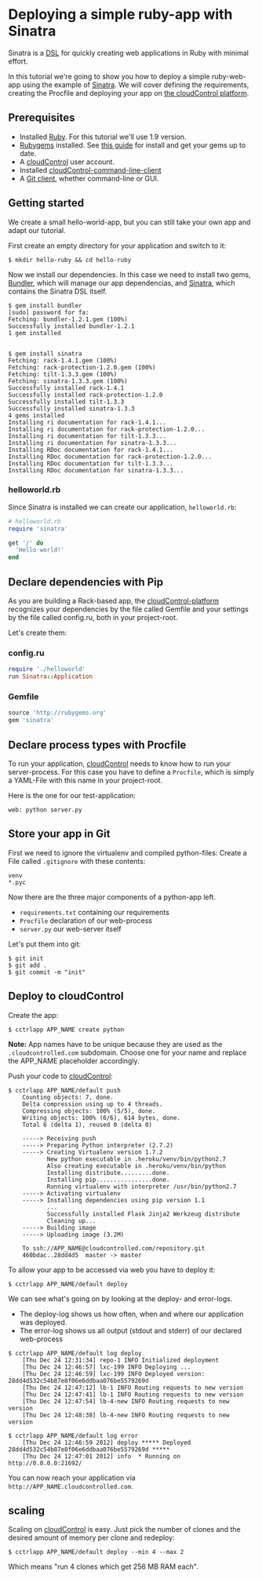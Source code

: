 # Deploying a simple ruby-app with Sinatra
Sinatra is a [DSL](http://en.wikipedia.org/wiki/Domain-specific_language) for quickly creating web applications in Ruby with minimal effort.

In this tutorial we're going to show you how to deploy a simple ruby-web-app
using the example of [Sinatra][sinatra]. We will cover defining
the requirements, creating the Procfile and deploying your app on 
[the cloudControl platform][cloudControl].


## Prerequisites
*   Installed [Ruby](http://www.ruby-lang.org/). For this tutorial we'll use 1.9 version.
* [Rubygems][rubygems] installed. See [this guide](http://rubygems.org/pages/download) for install and get your gems up to date.
*   A [cloudControl][cloudControl] user account.
*   Installed [cloudControl-command-line-client][cloudControl-doc-cmdline]
*   A [Git client](http://git-scm.com/), whether command-line or GUI. 


## Getting started
We create a small hello-world-app, but you can still take your own app and
adapt our tutorial.

First create an empty directory for your application and switch to it:

	$ mkdir hello-ruby && cd hello-ruby

Now we install our dependencies. In this case we need to install two gems, [Bundler](http://rubygems.org/gems/bundler), which will manage our app dependencias, and [Sinatra](http://rubygems.org/gems/sinatra), which contains the Sinatra DSL itself.

	$ gem install bundler
	[sudo] password for fa: 
	Fetching: bundler-1.2.1.gem (100%)
	Successfully installed bundler-1.2.1
	1 gem installed


	$ gem install sinatra
	Fetching: rack-1.4.1.gem (100%)
	Fetching: rack-protection-1.2.0.gem (100%)
	Fetching: tilt-1.3.3.gem (100%)
	Fetching: sinatra-1.3.3.gem (100%)
	Successfully installed rack-1.4.1
	Successfully installed rack-protection-1.2.0	
	Successfully installed tilt-1.3.3
	Successfully installed sinatra-1.3.3
	4 gems installed
	Installing ri documentation for rack-1.4.1...
	Installing ri documentation for rack-protection-1.2.0...
	Installing ri documentation for tilt-1.3.3...
	Installing ri documentation for sinatra-1.3.3...
	Installing RDoc documentation for rack-1.4.1...
	Installing RDoc documentation for rack-protection-1.2.0...
	Installing RDoc documentation for tilt-1.3.3...
	Installing RDoc documentation for sinatra-1.3.3...

### helloworld.rb 
Since Sinatra is installed we can create our application, `helloworld.rb`: 

~~~ruby
# helloworld.rb
require 'sinatra'

get '/' do
  'Hello world!'
end
~~~

## Declare dependencies with Pip
As you are building a Rack-based app, the [cloudControl-platform][cloudControl] recognizes your dependencies by the file called Gemfile and your settings by the file called config.ru, both in your project-root. 

Let's create them: 

### config.ru 

~~~ruby
require './helloworld'
run Sinatra::Application
~~~

### Gemfile 

~~~ruby
source 'http://rubygems.org'
gem 'sinatra'
~~~

## Declare process types with Procfile
To run your application, [cloudControl][cloudControl] needs to know how to run
your server-process. 
For this case you have to define a `Procfile`, which is simply a YAML-File
with this name in your project-root.

Here is the one for our test-application: 

    web: python server.py 


## Store your app in Git
First we need to ignore the virtualenv and compiled python-files: 
Create a File called `.gitignore` with these contents: 

    venv
    *.pyc

Now there are the three major components of a python-app left. 
*   `requirements.txt`
    containing our requirements
*   `Procfile`
    declaration of our web-process
*   `server.py`
    our web-server itself

Let's put them into git: 

    $ git init
    $ git add .
    $ git commit -m "init"


## Deploy to cloudControl
Create the app: 

    $ cctrlapp APP_NAME create python
    
**Note:** App names have to be unique because they are used as the `.cloudcontrolled.com` subdomain. Choose one for your name and replace the APP_NAME placeholder accordingly.

Push your code to [cloudControl][cloudControl]:

    $ cctrlapp APP_NAME/default push
        Counting objects: 7, done.
        Delta compression using up to 4 threads.
        Compressing objects: 100% (5/5), done.
        Writing objects: 100% (6/6), 614 bytes, done.
        Total 6 (delta 1), reused 0 (delta 0)
            
        -----> Receiving push
        -----> Preparing Python interpreter (2.7.2)
        -----> Creating Virtualenv version 1.7.2
               New python executable in .heroku/venv/bin/python2.7
               Also creating executable in .heroku/venv/bin/python
               Installing distribute.........done.
               Installing pip................done.
               Running virtualenv with interpreter /usr/bin/python2.7
        -----> Activating virtualenv
        -----> Installing dependencies using pip version 1.1
               ...
               Successfully installed Flask Jinja2 Werkzeug distribute
               Cleaning up...
        -----> Building image
        -----> Uploading image (3.2M)
            
        To ssh://APP_NAME@cloudcontrolled.com/repository.git
        460bdac..28dd4d5  master -> master


To allow your app to be accessed via web you have to deploy it: 

    $ cctrlapp APP_NAME/default deploy 


We can see what's going on by looking at the deploy- and error-logs.
*   The deploy-log shows us how often, when and where our application was deployed.
*   The error-log shows us all output (stdout and stderr) of our declared web-process 

~~~
$ cctrlapp APP_NAME/default log deploy 
    [Thu Dec 24 12:31:34] repo-1 INFO Initialized deployment
    [Thu Dec 24 12:46:57] lxc-199 INFO Deploying ...
    [Thu Dec 24 12:46:59] lxc-199 INFO Deployed version: 28dd4d532c54b87e8f06e6ddbaa076be5579269d
    [Thu Dec 24 12:47:12] lb-1 INFO Routing requests to new version
    [Thu Dec 24 12:47:41] lb-1 INFO Routing requests to new version
    [Thu Dec 24 12:47:54] lb-4-new INFO Routing requests to new version
    [Thu Dec 24 12:48:38] lb-4-new INFO Routing requests to new version
~~~

~~~
$ cctrlapp APP_NAME/default log error 
    [Thu Dec 24 12:46:59 2012] deploy ***** Deployed 28dd4d532c54b87e8f06e6ddbaa076be5579269d *****
    [Thu Dec 24 12:47:01 2012] info  * Running on http://0.0.0.0:21692/
~~~


You can now reach your application via `http://APP_NAME.cloudcontrolled.com`.

## scaling 
Scaling on [cloudControl][cloudControl] is easy. 
Just pick the number of clones and the desired amount of memory per clone and redeploy: 

    $ cctrlapp APP_NAME/default deploy --min 4 --max 2

Which means "run 4 clones which get 256 MB RAM each".


[sinatra]: http://http://www.sinatrarb.com/
[rubygems]: http://rubygems.org/
[cloudControl]: http://www.cloudcontrol.com
[cloudControl-doc-cmdline]: https://www.cloudcontrol.com/dev-center/Platform%20Documentation#command-line-client-web-console-and-api "documentation of the cloudControl-command-line-client"
[virtualenv]: http://pypi.python.org/pypi/virtualenv
[virtualenvwrapper]: http://www.doughellmann.com/projects/virtualenvwrapper/
